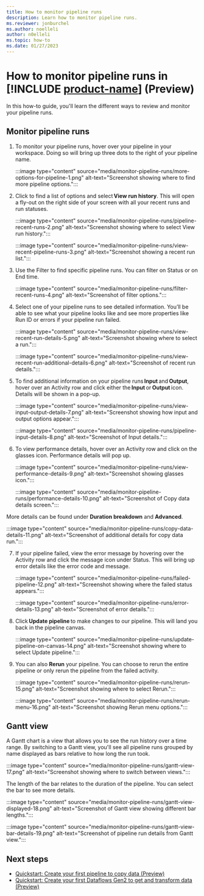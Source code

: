 ```yaml
---
title: How to monitor pipeline runs
description: Learn how to monitor pipeline runs.
ms.reviewer: jonburchel
ms.author: noelleli
author: n0elleli
ms.topic: how-to 
ms.date: 01/27/2023
---
```


# How to monitor pipeline runs in [!INCLUDE [product-name](../includes/product-name.md)] (Preview)

In this how-to guide, you'll learn the different ways to review and monitor your pipeline runs.

## Monitor pipeline runs

1. To monitor your pipeline runs, hover over your pipeline in your workspace. Doing so will bring up three dots to the right of your pipeline name.

   :::image type="content" source="media/monitor-pipeline-runs/more-options-for-pipeline-1.png" alt-text="Screenshot showing where to find more pipeline options.":::

2. Click to find a list of options and select **View run history**. This will open a fly-out on the right side of your screen with all your recent runs and run statuses.

   :::image type="content" source="media/monitor-pipeline-runs/pipeline-recent-runs-2.png" alt-text="Screenshot showing where to select View run history.":::

   :::image type="content" source="media/monitor-pipeline-runs/view-recent-pipeline-runs-3.png" alt-text="Screenshot showing a recent run list.":::

3. Use the Filter to find specific pipeline runs. You can filter on Status or on End time.

   :::image type="content" source="media/monitor-pipeline-runs/filter-recent-runs-4.png" alt-text="Screenshot of filter options.":::

4. Select one of your pipeline runs to see detailed information. You’ll be able to see what your pipeline looks like and see more properties like Run ID or errors if your pipeline run failed.

   :::image type="content" source="media/monitor-pipeline-runs/view-recent-run-details-5.png" alt-text="Screenshot showing where to select a run.":::

   :::image type="content" source="media/monitor-pipeline-runs/view-recent-run-additional-details-6.png" alt-text="Screenshot of recent run details.":::

5. To find additional information on your pipeline runs **Input** and **Output**, hover over an Activity row and click either the **Input** or **Output** icon. Details will be shown in a pop-up.

   :::image type="content" source="media/monitor-pipeline-runs/view-input-output-details-7.png" alt-text="Screenshot showing how input and output options appear.":::

   :::image type="content" source="media/monitor-pipeline-runs/pipeline-input-details-8.png" alt-text="Screenshot of Input details.":::

6. To view performance details, hover over an Activity row and click on the glasses icon. Performance details will pop up.

   :::image type="content" source="media/monitor-pipeline-runs/view-performance-details-9.png" alt-text="Screenshot showing glasses icon.":::

   :::image type="content" source="media/monitor-pipeline-runs/performance-details-10.png" alt-text="Screenshot of Copy data details screen.":::

More details can be found under **Duration breakdown** and **Advanced**.  

:::image type="content" source="media/monitor-pipeline-runs/copy-data-details-11.png" alt-text="Screenshot of additional details for copy data run.":::

7. If your pipeline failed, view the error message by hovering over the Activity row and click the message icon under Status. This will bring up error details like the error code and message.

   :::image type="content" source="media/monitor-pipeline-runs/failed-pipeline-12.png" alt-text="Screenshot showing where the failed status appears.":::

   :::image type="content" source="media/monitor-pipeline-runs/error-details-13.png" alt-text="Screenshot of error details.":::

8. Click **Update pipeline** to make changes to our pipeline. This will land you back in the pipeline canvas.

   :::image type="content" source="media/monitor-pipeline-runs/update-pipeline-on-canvas-14.png" alt-text="Screenshot showing where to select Update pipeline.":::

9. You can also **Rerun** your pipeline. You can choose to rerun the entire pipeline or only rerun the pipeline from the failed activity.  

   :::image type="content" source="media/monitor-pipeline-runs/rerun-15.png" alt-text="Screenshot showing where to select Rerun.":::

   :::image type="content" source="media/monitor-pipeline-runs/rerun-menu-16.png" alt-text="Screenshot showing Rerun menu options.":::

## Gantt view

A Gantt chart is a view that allows you to see the run history over a time range. By switching to a Gantt view, you'll see all pipeline runs grouped by name displayed as bars relative to how long the run took.

:::image type="content" source="media/monitor-pipeline-runs/gantt-view-17.png" alt-text="Screenshot showing where to switch between views.":::

The length of the bar relates to the duration of the pipeline. You can select the bar to see more details.

:::image type="content" source="media/monitor-pipeline-runs/gantt-view-displayed-18.png" alt-text="Screenshot of Gantt view showing different bar lengths.":::

:::image type="content" source="media/monitor-pipeline-runs/gantt-view-bar-details-19.png" alt-text="Screenshot of pipeline run details from Gantt view.":::

## Next steps

- [Quickstart: Create your first pipeline to copy data (Preview)](create-first-pipeline.md)
- [Quickstart: Create your first Dataflows Gen2 to get and transform data (Preview)](create-first-dataflow-gen2.md)
